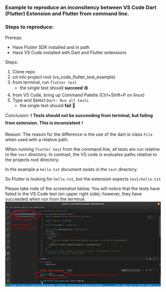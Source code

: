 ### Example to reproduce an inconsitency between VS Code Dart (Flutter) Extension and Flutter from command line.


### Steps to reproduce:
Prereqs:
 * Have Flutter SDK installed and in path
 * Have VS Code installed with Dart and Flutter extensions

Steps:
1. Clone repo
2. cd into project root (vs_code_flutter_test_example)
3. from terminal, run `flutter test`
    * the single test should **succeed** 🟢
4. from VS Code, bring up Command Palette (Ctrl+Shift+P on linux)
5. Type and Select `Dart: Run all tests`
    * the single test should **fail** 🔴

Conclusion:
    ❗ **Tests should not be succeeding from terminal, but failing from extension. This is inconsistent** ❗

Reason:
The reason for the difference is the use of the dart.io class `File` when used with a relative path. 

When running `flutter test` from the command line, all tests are run relative to the `test` directory.  In contrast, the VS code is evaluates paths relative to the projects root directory.

In the example a `hello.txt` document exists in the `test` directory. 

So Flutter is looking for `hello.txt`, but the extension expects `test/hello.txt`

Please take note of the screenshot below. You will notice that the tests have failed in the VS Code test (on upper right side); however, they have succeeded when run from the terminal.
![](screenshot.png)
